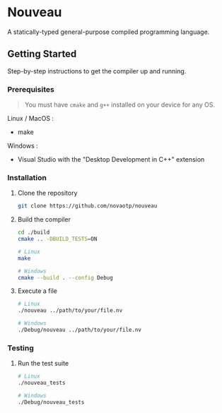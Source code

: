 # Nouveau

A statically-typed general-purpose compiled programming language.

## Getting Started

Step-by-step instructions to get the compiler up and running.

### Prerequisites

> You must have `cmake` and `g++` installed on your device for any OS.

Linux / MacOS :

- make

Windows :

- Visual Studio with the "Desktop Development in C++" extension

### Installation

1. Clone the repository

   ```bash
   git clone https://github.com/novaotp/nouveau
   ```

1. Build the compiler

   ```bash
   cd ./build
   cmake .. -DBUILD_TESTS=ON

   # Linux
   make

   # Windows
   cmake --build . --config Debug
   ```

1. Execute a file

   ```bash
   # Linux
   ./nouveau ../path/to/your/file.nv

   # Windows
   ./Debug/nouveau ../path/to/your/file.nv
   ```

### Testing

1. Run the test suite

   ```bash
   # Linux
   ./nouveau_tests

   # Windows
   ./Debug/nouveau_tests
   ```
